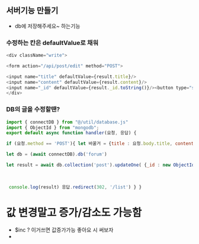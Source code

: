 

## 서버기능 만들기

- db에 저장해주세요~ 하는기능



### 수정하는 칸은 defaultValue로 채워

``` javascript
<div className="write"> 

<form action="/api/post/edit" method="POST">

<input name="title" defaultValue={result.title}/>
<input name="content" defaultValue={result.content}/> 
<input name="_id" defaultValue={result._id.toString()}/><button type="submit">전송</button> </form>
</div>
```



### DB의 글을 수정할땐?

``` javascript
import { connectDB } from "@/util/database.js" 
import { ObjectId } from "mongodb"; 
export default async function handler(요청, 응답) { 

if (요청.method == 'POST'){ let 바꿀거 = {title : 요청.body.title, content : 요청.body.content}

let db = (await connectDB).db('forum')

let result = await db.collection('post').updateOne( {_id : new ObjectId(요청.body._id)}, { $set : 바꿀거} ); 
						 
						 
						 
 console.log(result) 응답.redirect(302, '/list') } }
```



# 값 변경말고 증가/감소도 가능함

- $inc ? 이거쓰면 값증가가능 좋아요 시 써보자
- 